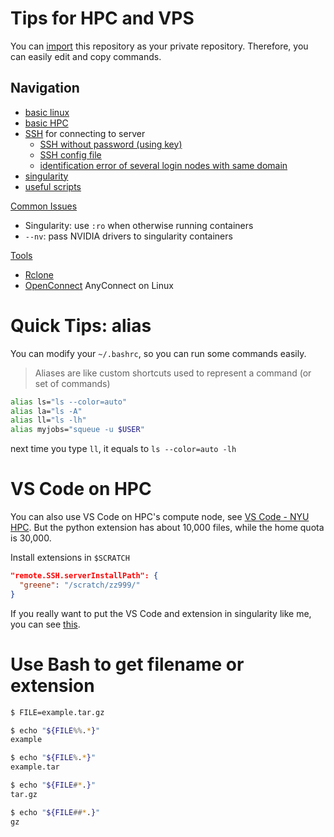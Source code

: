 # Tips for HPC and VPS

You can [import](https://github.com/new/import) this repository as your private repository. Therefore, you can easily edit and copy commands.

## Navigation

- [basic linux](linux.md)
- [basic HPC](hpc.md)
- [SSH](ssh.md) for connecting to server
  - [SSH without password (using key)](ssh.md#public-key-authentication)
  - [SSH config file](ssh.md#config-file)
  - [identification error of several login nodes with same domain](ssh.md#different-servers-with-same-domain)
- [singularity](singularity.md)
- [useful scripts](bin/README.md)

[Common Issues](https://sites.google.com/nyu.edu/nyu-hpc/training-support/resolving-common-issues)

- Singularity: use `:ro` when otherwise running containers
- `--nv`: pass NVIDIA drivers to singularity containers

[Tools](useful-tools.md)

- [Rclone](useful-tools.md#rclone---backup-files)
- [OpenConnect](useful-tools.md#openconnect---vpn) AnyConnect on Linux

# Quick Tips: alias

You can modify your `~/.bashrc`, so you can run some commands easily.

> Aliases are like custom shortcuts used to represent a command (or set of commands)

```bash
alias ls="ls --color=auto"
alias la="ls -A"
alias ll="ls -lh"
alias myjobs="squeue -u $USER"
```

next time you type `ll`, it equals to `ls --color=auto -lh`

# VS Code on HPC

You can also use VS Code on HPC's compute node, see [VS Code - NYU HPC](https://sites.google.com/nyu.edu/nyu-hpc/training-support/general-hpc-topics/vs-code). But the python extension has about 10,000 files, while the home quota is 30,000.

Install extensions in `$SCRATCH`

```json
"remote.SSH.serverInstallPath": {
  "greene": "/scratch/zz999/"
}
```

If you really want to put the VS Code and extension in singularity like me, you can see [this](code-server-on-hpc.md).

# Use Bash to get filename or extension

```bash
$ FILE=example.tar.gz

$ echo "${FILE%%.*}"
example

$ echo "${FILE%.*}"
example.tar

$ echo "${FILE#*.}"
tar.gz

$ echo "${FILE##*.}"
gz
```
